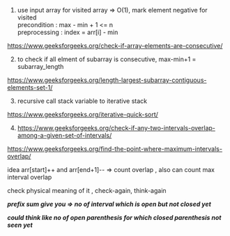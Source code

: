 1) use input array for visited array => O(1), mark element negative for visited \
precondition : max - min + 1 <= n \
preprocessing : index = arr[i] - min

https://www.geeksforgeeks.org/check-if-array-elements-are-consecutive/


2) to check if all elment of subarray is consecutive, max-min+1 = subarray_length

https://www.geeksforgeeks.org/length-largest-subarray-contiguous-elements-set-1/

3) recursive call stack variable to iterative stack 

https://www.geeksforgeeks.org/iterative-quick-sort/    

4) https://www.geeksforgeeks.org/check-if-any-two-intervals-overlap-among-a-given-set-of-intervals/

https://www.geeksforgeeks.org/find-the-point-where-maximum-intervals-overlap/

idea arr[start]++ and arr[end+1]-- => count overlap , also can count max interval overlap

check physical meaning of it , check-again, think-again

***prefix sum give you => no of interval which is open but not closed yet***

***could think like no of open parenthesis for which closed parenthesis not seen yet***

